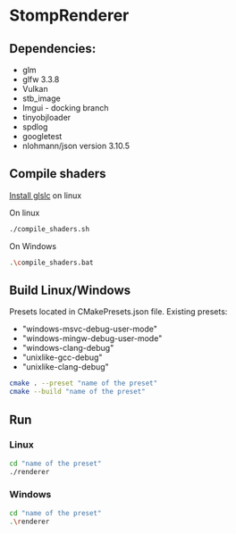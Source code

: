 # StompRenderer

## Dependencies:
- glm
- glfw 3.3.8
- Vulkan
- stb_image
- Imgui - docking branch
- tinyobjloader
- spdlog
- googletest
- nlohmann/json version 3.10.5

## Compile shaders
[Install glslc](https://vulkan-tutorial.com/Development_environment#page_Shader-Compiler) on linux

On linux
```bash
./compile_shaders.sh
```
On Windows
```bash
.\compile_shaders.bat
```

## Build Linux/Windows
Presets located in CMakePresets.json file.
Existing presets:
- "windows-msvc-debug-user-mode"
- "windows-mingw-debug-user-mode"
- "windows-clang-debug"
- "unixlike-gcc-debug"
- "unixlike-clang-debug"
  
```bash
cmake . --preset "name of the preset"
cmake --build "name of the preset"
```

## Run
### Linux
```bash
cd "name of the preset"
./renderer
```
### Windows
```bash
cd "name of the preset"
.\renderer
```
